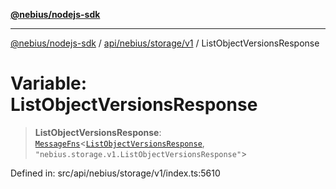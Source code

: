 [**@nebius/nodejs-sdk**](../../../../../README.md)

---

[@nebius/nodejs-sdk](../../../../../README.md) / [api/nebius/storage/v1](../README.md) / ListObjectVersionsResponse

# Variable: ListObjectVersionsResponse

> **ListObjectVersionsResponse**: [`MessageFns`](../../../../../runtime/protos/core/interfaces/MessageFns.md)\<[`ListObjectVersionsResponse`](../interfaces/ListObjectVersionsResponse.md), `"nebius.storage.v1.ListObjectVersionsResponse"`\>

Defined in: src/api/nebius/storage/v1/index.ts:5610
